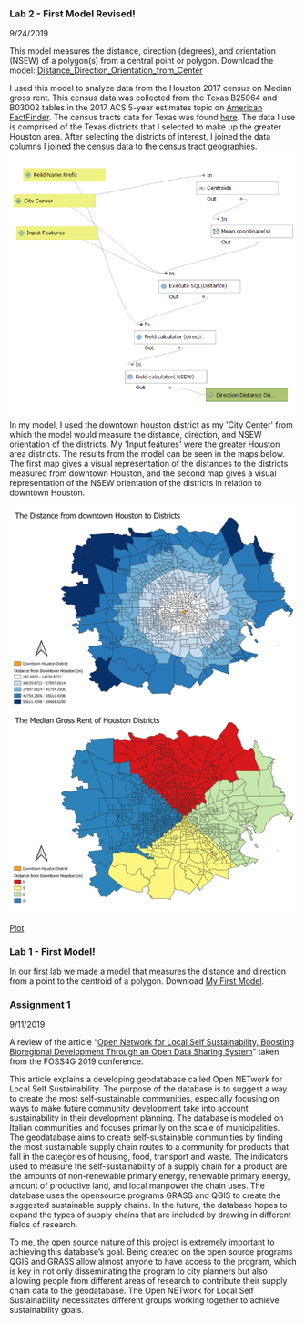 ### Lab 2 - First Model Revised!

9/24/2019

This model measures the distance, direction (degrees), and orientation (NSEW) of a polygon(s) from a central point or polygon.
Download the model: [Distance_Direction_Orientation_from_Center](DistanceSQL_direction_orientation_frompoint.model3)

I used this model to analyze data from the Houston 2017 census on Median gross rent.  This census data was collected from the 
Texas B25064 and B03002 tables in the 2017 ACS 5-year estimates topic on [American FactFinder](https://factfinder.census.gov/faces/nav/jsf/pages/index.xhtml).
The census tracts data for Texas was found [here](https://www.census.gov/geographies/mapping-files/time-series/geo/carto-boundary-file.html). The data I use is comprised of the Texas districts that I selected to make up the greater Houston area. After 
selecting the districts of interest, I joined the data columns I joined the census data to the census tract geographies.
![Model](model_img.png)
In my model, I used the downtown houston district as my 'City Center' from which the model would measure the distance, direction, 
and NSEW orientation of the districts. My 'Input features' were the greater Houston area districts. The results from the model 
can be seen in the maps below. The first map gives a visual representation of the distances to the districts measured from downtown
Houston, and the second map gives a visual representation of the NSEW orientation of the districts in relation to downtown Houston.

![Distance](Distance_Downtown_HOU_toDistricts.png)
![Orientations](Districts_Direction_fromHOU.png)

[Plot](Median_Gross_Rent_by_Direction_from_DTHOU.html)

### Lab 1 - First Model!

In our first lab we made a model that measures the distance and direction from a point to the centroid of a polygon.
Download [My First Model](Distance_and_direction_from_point.model3).

### Assignment 1

9/11/2019

A review of the article “[Open Network for Local Self Sustainability, Boosting 
Bioregional Development Through an Open Data Sharing System](https://www.int-arch-photogramm-remote-sens-spatial-inf-sci.net/XLII-4-W8/27/2018/isprs-archives-XLII-4-W8-27-2018.pdf)” taken from the FOSS4G 2019 conference.

This article explains a developing geodatabase called Open NETwork for Local Self Sustainability. 
The purpose of the database is to suggest a way to create the most self-sustainable 
communities, especially focusing on ways to make future community development take into account 
sustainability in their development planning. The database is modeled on Italian communities and 
focuses primarily on the scale of municipalities. The geodatabase aims to create self-sustainable 
communities by finding the most sustainable supply chain routes to a community for products that 
fall in the categories of housing, food, transport and waste. The indicators used to measure the 
self-sustainability of a supply chain for a product are the amounts of non-renewable primary energy, 
renewable primary energy, amount of productive land, and local manpower the chain uses. 
The database uses the opensource programs GRASS and QGIS to create the suggested sustainable supply
chains. In the future, the database hopes to expand the types of supply chains that are included by 
drawing in different fields of research.

To me, the open source nature of this project is extremely important to achieving this database’s 
goal. Being created on the open source programs QGIS and GRASS allow almost anyone to have access 
to the program, which is key in not only disseminating the program to city planners but also 
allowing people from different areas of research to contribute their supply chain data to the 
geodatabase. The Open NETwork for Local Self Sustainability necessitates different groups working 
together to achieve sustainability goals.

